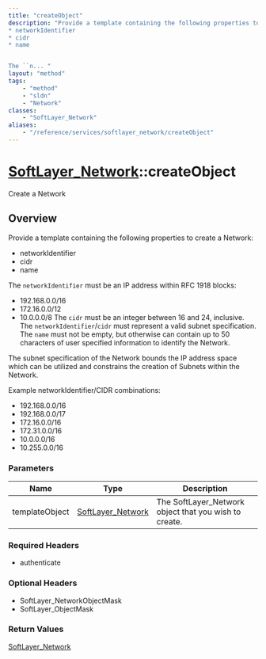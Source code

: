 ```yaml
---
title: "createObject"
description: "Provide a template containing the following properties to create a Network: 
* networkIdentifier
* cidr
* name


The ``n... "
layout: "method"
tags:
    - "method"
    - "sldn"
    - "Network"
classes:
    - "SoftLayer_Network"
aliases:
    - "/reference/services/softlayer_network/createObject"
---
```

# [SoftLayer_Network](/reference/services/SoftLayer_Network)::createObject

Create a Network


## Overview 
Provide a template containing the following properties to create a Network: 
* networkIdentifier
* cidr
* name


The ``networkIdentifier`` must be an IP address within RFC 1918 blocks: 
* 192.168.0.0/16
* 172.16.0.0/12
* 10.0.0.0/8
The ``cidr`` must be an integer between 16 and 24, inclusive. The ``networkIdentifier``/``cidr`` must represent a valid subnet specification. The ``name`` must not be empty, but otherwise can contain up to 50 characters of user specified information to identify the Network. 

The subnet specification of the Network bounds the IP address space which can be utilized and constrains the creation of Subnets within the Network. 

Example networkIdentifier/CIDR combinations: 
* 192.168.0.0/16
* 192.168.0.0/17
* 172.16.0.0/16
* 172.31.0.0/16
* 10.0.0.0/16
* 10.255.0.0/16

### Parameters 
|Name | Type | Description |
| --- | --- | --- |
|templateObject| <a href='/reference/datatypes/SoftLayer_Network'>SoftLayer_Network </a>| The SoftLayer_Network object that you wish to create.|


### Required Headers
* authenticate

### Optional Headers
* SoftLayer_NetworkObjectMask
* SoftLayer_ObjectMask

### Return Values
<a href='/reference/datatypes/SoftLayer_Network'>SoftLayer_Network </a>

